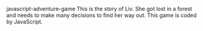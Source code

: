 javascript-adventure-game
This is the story of Liv. She got lost in a forest and needs to make many decisions to find her way out. This game is coded by JavaScript. 
